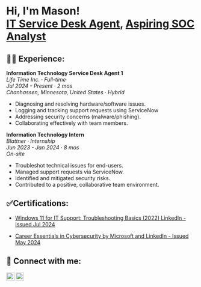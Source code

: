 <h1>Hi, I'm Mason! <br/><a href="https://github.com/masonhmeyer">IT Service Desk Agent</a>, <a href="https://linkedin.com/in/mason-meyer-938785223/">Aspiring SOC Analyst</a>

<h2>👨‍💻 Experience:</h2>

**Information Technology Service Desk Agent 1**  
*Life Time Inc. · Full-time*  
*Jul 2024 - Present · 2 mos*  
*Chanhassen, Minnesota, United States · Hybrid*  
- Diagnosing and resolving hardware/software issues.  
- Logging and tracking support requests using ServiceNow  
- Addressing security concerns (malware/phishing).  
- Collaborating effectively with team members.  

**Information Technology Intern**  
*Blattner · Internship*  
*Jun 2023 - Jan 2024 · 8 mos*  
*On-site*  
- Troubleshot technical issues for end-users.  
- Managed support requests via ServiceNow.  
- Identified and mitigated security risks.  
- Contributed to a positive, collaborative team environment.  
 
<h2>✅Certifications:</h2>

- [Windows 11 for IT Support: Troubleshooting Basics (2022) LinkedIn - Issued Jul 2024](https://www.linkedin.com/learning/certificates/59acfcf3a790fd0b099872082d87d08ea4d36422a1db4aa900a8a3e0bdb498eb?u=341407258)

- [Career Essentials in Cybersecurity by Microsoft and LinkedIn - Issued May 2024](https://www.linkedin.com/learning/certificates/01004c70c48946bcf1fe37025097918544a7cb0dd54f422d85276652d666c892?u=341407258)

<h2> 🤳 Connect with me:</h2>

[<img align="left" alt="JoshMadakor | LinkedIn" width="22px" src="https://cdn.jsdelivr.net/npm/simple-icons@v3/icons/linkedin.svg" />][linkedin]
[<img align="left" alt="JoshMadakor | Instagram" width="22px" src="https://cdn.jsdelivr.net/npm/simple-icons@v3/icons/instagram.svg" />][instagram]


[instagram]: https://www.instagram.com/masonhmeyer/
[linkedin]: https://linkedin.com/in/mason-meyer-938785223/

<!--
**joshmadakor1/joshmadakor1** is a ✨ _special_ ✨ repository because its `README.md` (this file) appears on your GitHub profile.

Here are some ideas to get you started:

- 🔭 I’m currently working on ...
- 🌱 I’m currently learning ...
- 👯 I’m looking to collaborate on ...
- 🤔 I’m looking for help with ...
- 💬 Ask me about ...
- 📫 How to reach me: ...
- 😄 Pronouns: ...
- ⚡ Fun fact: ...
-->
